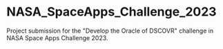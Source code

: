 # NASA_SpaceApps_Challenge_2023
Project submission for the "Develop the Oracle of DSCOVR" challenge in NASA Space Apps Challenge 2023.
